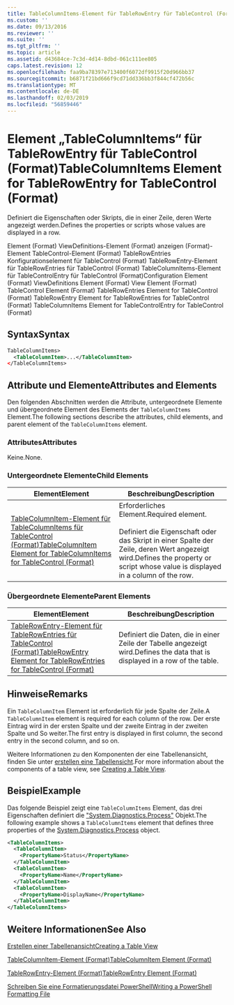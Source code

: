 ```yaml
---
title: TableColumnItems-Element für TableRowEntry für TableControl (Format) | Microsoft-Dokumentation
ms.custom: ''
ms.date: 09/13/2016
ms.reviewer: ''
ms.suite: ''
ms.tgt_pltfrm: ''
ms.topic: article
ms.assetid: d43684ce-7c3d-4d14-8dbd-061c111ee805
caps.latest.revision: 12
ms.openlocfilehash: faa9ba78397e713400f6072df9915f20d966bb37
ms.sourcegitcommit: b6871f21bd666f9cd71dd336bb3f844cf472b56c
ms.translationtype: MT
ms.contentlocale: de-DE
ms.lasthandoff: 02/03/2019
ms.locfileid: "56859446"
---
```

# <a name="tablecolumnitems-element-for-tablerowentry-for-tablecontrol-format"></a><span data-ttu-id="e1808-102">Element „TableColumnItems“ für TableRowEntry für TableControl (Format)</span><span class="sxs-lookup"><span data-stu-id="e1808-102">TableColumnItems Element for TableRowEntry for TableControl (Format)</span></span>

<span data-ttu-id="e1808-103">Definiert die Eigenschaften oder Skripts, die in einer Zeile, deren Werte angezeigt werden.</span><span class="sxs-lookup"><span data-stu-id="e1808-103">Defines the properties or scripts whose values are displayed in a row.</span></span>

<span data-ttu-id="e1808-104">Element (Format) ViewDefinitions-Element (Format) anzeigen (Format)-Element TableControl-Element (Format) TableRowEntries Konfigurationselement für TableControl (Format) TableRowEntry-Element für TableRowEntries für TableControl (Format) TableColumnItems-Element für TableControlEntry für TableControl (Format)</span><span class="sxs-lookup"><span data-stu-id="e1808-104">Configuration Element (Format) ViewDefinitions Element (Format) View Element (Format) TableControl Element (Format) TableRowEntries Element for TableControl (Format) TableRowEntry Element for TableRowEntries for TableControl (Format) TableColumnItems Element for TableControlEntry for TableControl (Format)</span></span>

## <a name="syntax"></a><span data-ttu-id="e1808-105">Syntax</span><span class="sxs-lookup"><span data-stu-id="e1808-105">Syntax</span></span>

```xml
TableColumnItems>
  <TableColumnItem>...</TableColumnItem>
</TableColumnItems>
```

## <a name="attributes-and-elements"></a><span data-ttu-id="e1808-106">Attribute und Elemente</span><span class="sxs-lookup"><span data-stu-id="e1808-106">Attributes and Elements</span></span>

<span data-ttu-id="e1808-107">Den folgenden Abschnitten werden die Attribute, untergeordnete Elemente und übergeordnete Element des Elements der `TableColumnItems` Element.</span><span class="sxs-lookup"><span data-stu-id="e1808-107">The following sections describe the attributes, child elements, and parent element of the `TableColumnItems` element.</span></span>

### <a name="attributes"></a><span data-ttu-id="e1808-108">Attributes</span><span class="sxs-lookup"><span data-stu-id="e1808-108">Attributes</span></span>

<span data-ttu-id="e1808-109">Keine.</span><span class="sxs-lookup"><span data-stu-id="e1808-109">None.</span></span>

### <a name="child-elements"></a><span data-ttu-id="e1808-110">Untergeordnete Elemente</span><span class="sxs-lookup"><span data-stu-id="e1808-110">Child Elements</span></span>

|<span data-ttu-id="e1808-111">Element</span><span class="sxs-lookup"><span data-stu-id="e1808-111">Element</span></span>|<span data-ttu-id="e1808-112">Beschreibung</span><span class="sxs-lookup"><span data-stu-id="e1808-112">Description</span></span>|
|-------------|-----------------|
|[<span data-ttu-id="e1808-113">TableColumnItem-Element für TableColumnItems für TableControl (Format)</span><span class="sxs-lookup"><span data-stu-id="e1808-113">TableColumnItem Element for TableColumnItems for TableControl (Format)</span></span>](./tablecolumnitem-element-for-tablecolumnitems-for-tablecontrol-format.md)|<span data-ttu-id="e1808-114">Erforderliches Element.</span><span class="sxs-lookup"><span data-stu-id="e1808-114">Required element.</span></span><br /><br /> <span data-ttu-id="e1808-115">Definiert die Eigenschaft oder das Skript in einer Spalte der Zeile, deren Wert angezeigt wird.</span><span class="sxs-lookup"><span data-stu-id="e1808-115">Defines the property or script whose value is displayed in a column of the row.</span></span>|

### <a name="parent-elements"></a><span data-ttu-id="e1808-116">Übergeordnete Elemente</span><span class="sxs-lookup"><span data-stu-id="e1808-116">Parent Elements</span></span>

|<span data-ttu-id="e1808-117">Element</span><span class="sxs-lookup"><span data-stu-id="e1808-117">Element</span></span>|<span data-ttu-id="e1808-118">Beschreibung</span><span class="sxs-lookup"><span data-stu-id="e1808-118">Description</span></span>|
|-------------|-----------------|
|[<span data-ttu-id="e1808-119">TableRowEntry-Element für TableRowEntries für TableControl (Format)</span><span class="sxs-lookup"><span data-stu-id="e1808-119">TableRowEntry Element for TableRowEntries for TableControl (Format)</span></span>](./tablerowentry-element-for-tablerowentroes-for-tablecontrol-format.md)|<span data-ttu-id="e1808-120">Definiert die Daten, die in einer Zeile der Tabelle angezeigt wird.</span><span class="sxs-lookup"><span data-stu-id="e1808-120">Defines the data that is displayed in a row of the table.</span></span>|

## <a name="remarks"></a><span data-ttu-id="e1808-121">Hinweise</span><span class="sxs-lookup"><span data-stu-id="e1808-121">Remarks</span></span>

<span data-ttu-id="e1808-122">Ein `TableColumnItem` Element ist erforderlich für jede Spalte der Zeile.</span><span class="sxs-lookup"><span data-stu-id="e1808-122">A `TableColumnItem` element is required for each column of the row.</span></span> <span data-ttu-id="e1808-123">Der erste Eintrag wird in der ersten Spalte und der zweite Eintrag in der zweiten Spalte und So weiter.</span><span class="sxs-lookup"><span data-stu-id="e1808-123">The first entry is displayed in first column, the second entry in the second column, and so on.</span></span>

<span data-ttu-id="e1808-124">Weitere Informationen zu den Komponenten der eine Tabellenansicht, finden Sie unter [erstellen eine Tabellensicht](./creating-a-table-view.md).</span><span class="sxs-lookup"><span data-stu-id="e1808-124">For more information about the components of a table view, see [Creating a Table View](./creating-a-table-view.md).</span></span>

## <a name="example"></a><span data-ttu-id="e1808-125">Beispiel</span><span class="sxs-lookup"><span data-stu-id="e1808-125">Example</span></span>

<span data-ttu-id="e1808-126">Das folgende Beispiel zeigt eine `TableColumnItems` Element, das drei Eigenschaften definiert die ["System.Diagnostics.Process"](/dotnet/api/System.Diagnostics.Process) Objekt.</span><span class="sxs-lookup"><span data-stu-id="e1808-126">The following example shows a `TableColumnItems` element that defines three properties of the [System.Diagnostics.Process](/dotnet/api/System.Diagnostics.Process) object.</span></span>

```xml
<TableColumnItems>
  <TableColumnItem>
    <PropertyName>Status</PropertyName>
  </TableColumnItem>
  <TableColumnItem>
    <PropertyName>Name</PropertyName>
  </TableColumnItem>
  <TableColumnItem>
    <PropertyName>DisplayName</PropertyName>
  </TableColumnItem>
</TableColumnItems>

```

## <a name="see-also"></a><span data-ttu-id="e1808-127">Weitere Informationen</span><span class="sxs-lookup"><span data-stu-id="e1808-127">See Also</span></span>

[<span data-ttu-id="e1808-128">Erstellen einer Tabellenansicht</span><span class="sxs-lookup"><span data-stu-id="e1808-128">Creating a Table View</span></span>](./creating-a-table-view.md)

[<span data-ttu-id="e1808-129">TableColumnItem-Element (Format)</span><span class="sxs-lookup"><span data-stu-id="e1808-129">TableColumnItem Element (Format)</span></span>](./tablecolumnitem-element-for-tablecolumnitems-for-tablecontrol-format.md)

[<span data-ttu-id="e1808-130">TableRowEntry-Element (Format)</span><span class="sxs-lookup"><span data-stu-id="e1808-130">TableRowEntry Element (Format)</span></span>](./tablerowentry-element-for-tablerowentroes-for-tablecontrol-format.md)

[<span data-ttu-id="e1808-131">Schreiben Sie eine Formatierungsdatei PowerShell</span><span class="sxs-lookup"><span data-stu-id="e1808-131">Writing a PowerShell Formatting File</span></span>](./writing-a-powershell-formatting-file.md)

